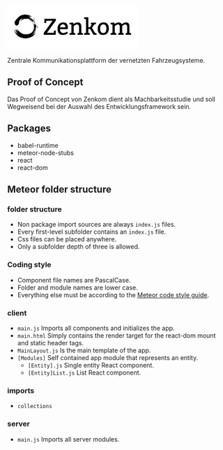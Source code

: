 ![Zenkom](assets/logo.png)

Zentrale Kommunikationsplattform der vernetzten Fahrzeugsysteme.

## Proof of Concept

Das Proof of Concept von Zenkom dient als Machbarkeitsstudie und soll Wegweisend bei der Auswahl des Entwicklungsframework sein.

## Packages

* babel-runtime
* meteor-node-stubs
* react
* react-dom

## Meteor folder structure

### folder structure

* Non package import sources are always `index.js` files.
* Every first-level subfolder contains an `index.js` file.
* Css files can be placed anywhere.
* Only a subfolder depth of three is allowed.

### Coding style

* Component file names are PascalCase.
* Folder and module names are lower case.
* Everything else must be according to the [Meteor code style guide]( https://guide.meteor.com/code-style.html).

### client

* `main.js` Imports all components and initializes the app.
* `main.html` Simply contains the render target for the react-dom mount and static header tags.
* `MainLayout.js` Is the main template of the app.
* `[Modules]` Self contained app module that represents an entity.
  * `[Entity].js` Single entity React component.
  * `[Entity]List.js` List React component.

### imports

* `collections`

### server

* `main.js` Imports all server modules.
